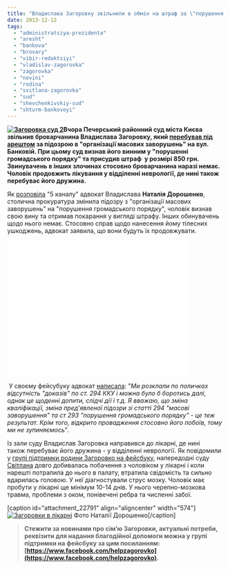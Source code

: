 ```yaml
---
title: "Владислава Загоровку звільнили в обмін на штраф за \"порушення громадського порядку\""
date: 2013-12-12
tags: 
  - "administratsiya-prezidenta"
  - "aresht"
  - "bankova"
  - "brovary"
  - "vibir-redaktsiyi"
  - "vladislav-zagorovka"
  - "zagorovka"
  - "novini"
  - "rodina"
  - "svitlana-zagorovka"
  - "sud"
  - "shevchenkivskiy-sud"
  - "shturm-bankovoyi"
---
```


**[![Загоровка суд 2](https://mpz.brovary.org/wp-content/uploads/2013/12/Zagorovka-sud-2.jpg)](https://mpz.brovary.org/wp-content/uploads/2013/12/Zagorovka-sud-2.jpg)Вчора Печерський районний суд міста Києва звільнив броварчанина Владислава Загоровку, який [перебував під арештом](https://mpz.brovary.org/sered-pobitih-pid-administratsiyeyu-prezidenta-ta-zaareshtovanih-za-organizatsiyu-masovih-bezporyadkiv-ye-brovarchanin/) за підозрою в "організації масових заворушень" на вул. Банковій. При цьому суд визнав його винним у "порушенні громадського порядку" та присудив штраф  у розмірі 850 грн. Звинувачень в інших злочинах стосовно броварчанина наразі немає. Чоловік продовжить лікування у відділенні неврології, де нині також перебуває його дружина.**

Як [розповіла](http://5.ua/euromaidan/68136-CHERHOVOHO-ZATRYMANOHO-1-HRUDNIA-PID-CHAS-SUTYCHOK-NA-BANKOVII-ZVILNYV-PECHERSKYI-SUD) "5 каналу" адвокат Владислава **Наталія Дорошенко**, столична прокуратура змінила підозру з "організації масових заворушень" на "порушення громадського порядку", чоловік визнав свою вину та отримав покарання у вигляді штрафу. Інших обинувачень щодо нього немає. Стосовно справ щодо нанесення йому тілесних ушкоджень, адвокат заявила, що вони будуть їх продовжувати.

<iframe src="//www.youtube.com/embed/4ee_aLCndZY" height="315" width="420" allowfullscreen frameborder="0"></iframe>

 У своєму фейсубуку адвокат [написала](http://www.facebook.com/natalya.doroshenko.313/posts/632213783492022): "_Ми розклали по поличках відсутність "доказів" по ст. 294 ККУ і можна було б боротись далі, однак це щоденні допити, слідчі дії і т.д. Я вважаю, що зміна кваліфікації, зміна пред'явленої підозри зі статті 294 "масові заворушення" та ст 293 "порушення громадського порядку" - це теж результат. Крім того, відкрито провадження стосовно його побоїв, тому ми не зупиняємось_".

Із зали суду Владислав Загоровка направився до лікарні, де нині також перебуває його дружина - у відділенні неврології. Як повідомили у [групі підтримки родини Загоровко на фейсбуку](https://www.facebook.com/helpzagorovko), напередодні суду [Світлана](https://mpz.brovary.org/svitlana-zagorovka-miy-cholovik-poyihav-na-maydan-shhob-buti-tam-de-tvoritsya-nova-istoriya-ukrayini/) довго добивалась побачення з чоловіком у лікарні і коли нарешті потрапила до нього в палату, втратила свідомість та сильно вдарилась головою. У неї діагностували струс мозку. Чоловік має пробути у лікарні ще мінімум 10-14 днів. У нього черепно-мозкова травма, проблеми з оком, понівечені ребра та численні забої.

\[caption id="attachment\_22791" align="aligncenter" width="574"\][![Загоровки в лікарні](https://mpz.brovary.org/wp-content/uploads/2013/12/Zagorovki-v-likarni.jpg)](https://mpz.brovary.org/wp-content/uploads/2013/12/Zagorovki-v-likarni.jpg) Фото Наталії Дорошенко\[/caption\]

> **Стежити за новинами про сім’ю Загоровки, актуальні потреби, реквізити для надання благодійної допомоги можна у групі підтримки на фейсбуку за цим посиланням: [https://www.facebook.com/helpzagorovko](https://www.facebook.com/helpzagorovko).**
